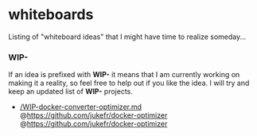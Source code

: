 # whiteboards
Listing of "whiteboard ideas" that I might have time to realize someday...

### WIP-
If an idea is prefixed with **WIP-** it means that I am currently working on making it a reality, so feel free to help out if you like the idea. I will try and keep an updated list of **WIP-** projects.
- [/WIP-docker-converter-optimizer.md](/WIP-docker-converter-optimizer.md) @https://github.com/jukefr/docker-optimizer @https://github.com/jukefr/docker-optimizer
